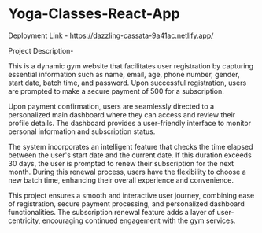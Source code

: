 # Yoga-Classes-React-App

Deployment Link - https://dazzling-cassata-9a41ac.netlify.app/

Project Description-

This is a dynamic gym website that facilitates user registration by capturing essential information such as name, email, age, phone number, gender, start date, batch time, and password. Upon successful registration, users are prompted to make a secure payment of 500 for a subscription.

Upon payment confirmation, users are seamlessly directed to a personalized main dashboard where they can access and review their profile details. The dashboard provides a user-friendly interface to monitor personal information and subscription status.

The system incorporates an intelligent feature that checks the time elapsed between the user's start date and the current date. If this duration exceeds 30 days, the user is prompted to renew their subscription for the next month. During this renewal process, users have the flexibility to choose a new batch time, enhancing their overall experience and convenience.

This project ensures a smooth and interactive user journey, combining ease of registration, secure payment processing, and personalized dashboard functionalities. The subscription renewal feature adds a layer of user-centricity, encouraging continued engagement with the gym services.
